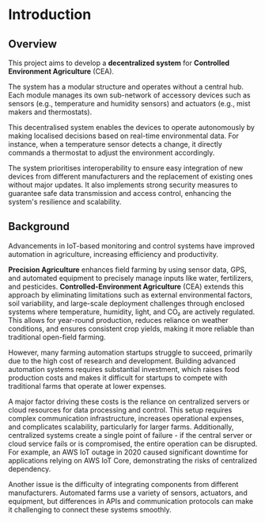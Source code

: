 # Introduction

## Overview

This project aims to develop a **decentralized system** for **Controlled Environment Agriculture** (CEA).

The system has a modular structure and operates without a central hub. Each module manages its own sub-network of
accessory devices such as sensors (e.g., temperature and humidity sensors) and actuators (e.g., mist makers and
thermostats).

This decentralised system enables the devices to operate autonomously by making localised decisions based on real-time
environmental data. For instance, when a temperature sensor detects a change, it directly commands a thermostat to
adjust the environment accordingly.

The system prioritises interoperability to ensure easy integration of new devices from different manufacturers and the
replacement of existing ones without major updates. It also implements strong security measures to guarantee safe data
transmission and access control, enhancing the system's resilience and scalability.

## Background

Advancements in IoT-based monitoring and control systems have improved automation in agriculture, increasing efficiency
and productivity.

**Precision Agriculture** enhances field farming by using sensor data, GPS, and automated equipment to precisely manage
inputs like water, fertilizers, and pesticides. **Controlled-Environment Agriculture** (CEA) extends this approach by
eliminating limitations such as external environmental factors, soil variability, and large-scale deployment challenges
through enclosed systems where temperature, humidity, light, and CO₂ are actively regulated. This allows for
year-round production, reduces reliance on weather conditions, and ensures consistent crop yields, making it more
reliable than traditional open-field farming.

However, many farming automation startups struggle to succeed, primarily due to the high cost of research and
development. Building advanced automation systems requires substantial investment, which raises food production costs
and makes it difficult for startups to compete with traditional farms that operate at lower expenses.

A major factor driving these costs is the reliance on centralized servers or cloud resources for data processing and
control. This setup requires complex communication infrastructure, increases operational expenses, and complicates
scalability, particularly for larger farms. Additionally, centralized systems create a single point of failure - if the
central server or cloud service fails or is compromised, the entire operation can be disrupted. For example, an AWS IoT
outage in 2020 caused significant downtime for applications relying on AWS IoT Core, demonstrating the risks of
centralized dependency.

Another issue is the difficulty of integrating components from different manufacturers. Automated farms use a variety of
sensors, actuators, and equipment, but differences in APIs and communication protocols can make it challenging to
connect these systems smoothly.
